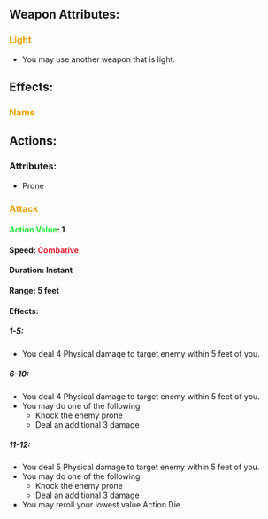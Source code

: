 ## Weapon Attributes:
### <span style="font-weight:bold;color:rgb(240, 164, 0)">Light</span>
- You may use another weapon that is light.
## Effects:
### <span style="font-weight:bold;color:rgb(240, 164, 0)">Name</span>
## Actions:
### Attributes:
- Prone
### <span style="font-weight:bold;color:rgb(240, 164, 0)">Attack</span>
#### <span style="font-weight:bold;color:rgb(33, 235, 60)">Action Value</span>: 1
#### Speed: <span style="font-weight:bold; color:rgb(235, 33, 53)">Combative</span>
#### Duration: Instant
#### Range: 5 feet
#### Effects:
##### 1-5:
- You deal 4 Physical damage to target enemy within 5 feet of you.
##### 6-10:
- You deal 4 Physical damage to target enemy within 5 feet of you.
- You may do one of the following
	- Knock the enemy prone
	- Deal an additional 3 damage
##### 11-12:
- You deal 5 Physical damage to target enemy within 5 feet of you.
- You may do one of the following
	- Knock the enemy prone
	- Deal an additional 3 damage
- You may reroll your lowest value Action Die

